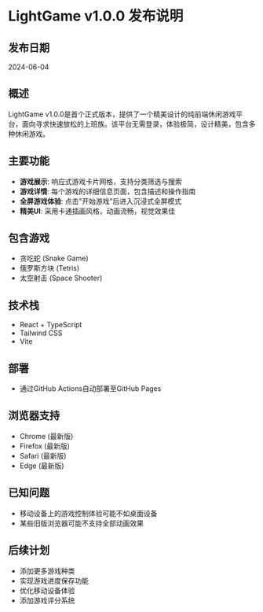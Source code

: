 # LightGame v1.0.0 发布说明

## 发布日期
2024-06-04

## 概述
LightGame v1.0.0是首个正式版本，提供了一个精美设计的纯前端休闲游戏平台，面向寻求快速放松的上班族。该平台无需登录，体验极简，设计精美，包含多种休闲游戏。

## 主要功能
- **游戏展示**: 响应式游戏卡片网格，支持分类筛选与搜索
- **游戏详情**: 每个游戏的详细信息页面，包含描述和操作指南
- **全屏游戏体验**: 点击"开始游戏"后进入沉浸式全屏模式
- **精美UI**: 采用卡通插画风格，动画流畅，视觉效果佳

## 包含游戏
- 贪吃蛇 (Snake Game)
- 俄罗斯方块 (Tetris)
- 太空射击 (Space Shooter)

## 技术栈
- React + TypeScript
- Tailwind CSS
- Vite

## 部署
- 通过GitHub Actions自动部署至GitHub Pages

## 浏览器支持
- Chrome (最新版)
- Firefox (最新版)
- Safari (最新版)
- Edge (最新版)

## 已知问题
- 移动设备上的游戏控制体验可能不如桌面设备
- 某些旧版浏览器可能不支持全部动画效果

## 后续计划
- 添加更多游戏种类
- 实现游戏进度保存功能
- 优化移动设备体验
- 添加游戏评分系统 